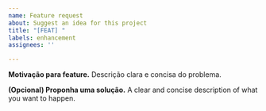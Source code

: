 ```yaml
---
name: Feature request
about: Suggest an idea for this project
title: "[FEAT] "
labels: enhancement
assignees: ''

---
```


**Motivação para feature.**
Descrição clara e concisa do problema.

**(Opcional) Proponha uma solução.**
A clear and concise description of what you want to happen.
